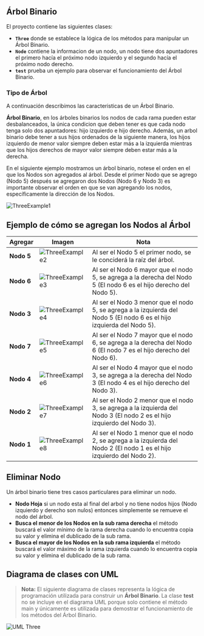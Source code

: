 ## **Árbol Binario**

El proyecto contiene las siguientes clases:

* **`Three`** donde se establece la lógica de los métodos para manipular un Árbol Binario.
* **`Node`** contiene la informacion de un nodo, un nodo tiene dos apuntadores el primero hacía el próximo nodo izquierdo y el segundo hacía el próximo nodo derecho.
* **`test`** prueba un ejemplo para observar el funcionamiento del Árbol Binario.

### **Tipo de Árbol**

A continuación describimos las caracteristicas de un Árbol Binario.

**Árbol Binario**, en los árboles binarios los nodos de cada rama pueden estar desbalanceados, la única condicion que deben tener es que cada nodo tenga solo dos apuntadores: hijo izquierdo e hijo derecho. Además, un arbol binario debe tener a sus hijos ordenados de la siguiente manera, los hijos izquierdo de menor valor siempre deben estar más a la izquierda mientras que los hijos derechos de mayor valor siempre deben estar más a la derecha.

En el siguiente ejemplo mostramos un árbol binario, notese el orden en el que los Nodos son agregados al árbol. Desde el primer Nodo que se agrego (Nodo 5) después se agregaron dos Nodos (Nodo 6 y Nodo 3) es importante observar el orden en que se van agregando los nodos, específicamente la dirección de los Nodos. 

![ThreeExample1](https://user-images.githubusercontent.com/115047831/214984037-f09131a2-0699-4b1b-9398-630b2143ebd6.PNG)

## Ejemplo de cómo se agregan los Nodos al Árbol

**Agregar** | **Imagen** | **Nota**
--- | --- | ---
**Nodo 5** | ![ThreeExample2](https://user-images.githubusercontent.com/115047831/214997315-35d23c12-d0f2-4f43-8757-43a33c4964ec.PNG) | Al ser el Nodo 5 el primer nodo, se le conciderá la raíz del árbol.
**Nodo 6** | ![ThreeExample3](https://user-images.githubusercontent.com/115047831/214997658-50c3d2fa-9a69-42e9-b7a1-e971a672ad38.PNG) | Al ser el Nodo 6 mayor que el nodo 5, se agrega a la derecha del Nodo 5 (El nodo 6 es el hijo derecho del Nodo 5).
**Nodo 3** | ![ThreeExample4](https://user-images.githubusercontent.com/115047831/214998155-96bb6819-5d39-4e53-ab63-f871b9e2f587.PNG) | Al ser el Nodo 3 menor que el nodo 5, se agrega a la izquierda del Nodo 5 (El nodo 6 es el hijo izquierda del Nodo 5).
**Nodo 7** | ![ThreeExample5](https://user-images.githubusercontent.com/115047831/214997896-43827d7a-6cd8-4548-aa37-810a2718b8f1.PNG) | Al ser el Nodo 7 mayor que el nodo 6, se agrega a la derecha del Nodo 6 (El nodo 7 es el hijo derecho del Nodo 6).
**Nodo 4** | ![ThreeExample6](https://user-images.githubusercontent.com/115047831/214998231-ccd66bfb-d81e-4d60-b7e8-d7bd6c39f3b3.PNG) | Al ser el Nodo 4 mayor que el nodo 3, se agrega a la derecha del Nodo 3 (El nodo 4 es el hijo derecho del Nodo 3).
**Nodo 2** | ![ThreeExample7](https://user-images.githubusercontent.com/115047831/214998450-c45f06e2-7433-46f2-84cc-1c542865eb3d.PNG) | Al ser el Nodo 2 menor que el nodo 3, se agrega a la izquierda del Nodo 3 (El nodo 2 es el hijo izquierdo del Nodo 3).
**Nodo 1** | ![ThreeExample8](https://user-images.githubusercontent.com/115047831/215181761-63649f28-d242-4cfc-959c-648ace27be86.PNG) | Al ser el Nodo 1 menor que el nodo 2, se agrega a la izquierda del Nodo 2 (El nodo 1 es el hijo izquierdo del Nodo 2).

## Eliminar Nodo

Un árbol binario tiene tres casos particulares para eliminar un nodo.

* **Nodo Hoja** si un nodo esta al final del arbol y no tiene nodos hijos (Nodo izquierdo y derecho son nulos) entonces simplemente se remueve el nodo del árbol.
* **Busca el menor de los Nodos en la sub rama derecha** el método buscará el valor mínimo de la rama derecha cuando lo encuentra copia su valor y elimina el dublicado de la sub rama.
* **Busca el mayor de los Nodos en  la sub rama izquierda** el método buscará el valor máximo de la rama izquierda cuando lo encuentra copia su valor y elimina el dublicado de la sub rama.

## Diagrama de clases con UML

> **Nota:** El siguiente diagrama de clases representa la lógica de programación utilizada para construir un **Árbol Binario**. La clase **test** no se incluye en el diagrama UML porque solo contiene el método main y únicamente es utilizada para demostrar el funcionamiento de los métodos del Árbol Binario.

![UML Three](https://user-images.githubusercontent.com/115047831/214981613-d6d92ac1-c396-4e81-905f-7625e1af3874.png)
